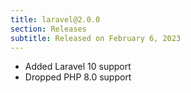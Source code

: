 ```yaml
---
title: laravel@2.0.0
section: Releases
subtitle: Released on February 6, 2023
---
```


- Added Laravel 10 support
- Dropped PHP 8.0 support

